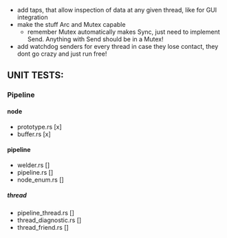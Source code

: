 * add taps, that allow inspection of data at any given thread, like for GUI integration
* make the stuff Arc and Mutex capable
  * remember Mutex automatically makes Sync, just need to implement Send. Anything with Send should be in a Mutex!
* add watchdog senders for every thread in case they lose contact, they dont go crazy and just run free!


## UNIT TESTS:
### Pipeline
#### node
* prototype.rs [x]
* buffer.rs [x]

#### pipeline
* welder.rs []
* pipeline.rs []
* node_enum.rs []
##### thread
* pipeline_thread.rs []
* thread_diagnostic.rs []
* thread_friend.rs []
